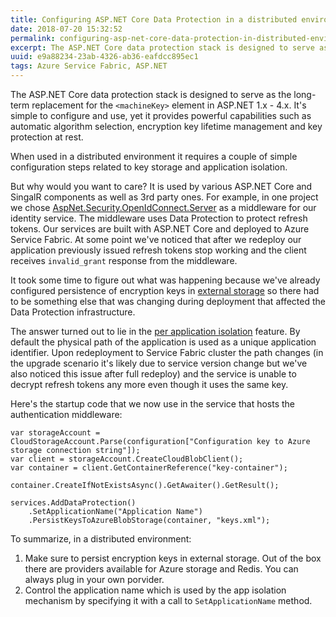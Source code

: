 ```yaml
---
title: Configuring ASP.NET Core Data Protection in a distributed environment
date: 2018-07-20 15:32:52
permalink: configuring-asp-net-core-data-protection-in-distributed-environment
excerpt: The ASP.NET Core data protection stack is designed to serve as the long-term replacement for the <machineKey> element in ASP.NET 1.x - 4.x. It's simple to configure and use, yet it provides powerful capabilities such as automatic algorithm selection, key lifetime management and protection at rest.
uuid: e9a88234-23ab-4326-ab36-eafdcc895ec1
tags: Azure Service Fabric, ASP.NET
---
```


The ASP.NET Core data protection stack is designed to serve as the long-term replacement for the `<machineKey>` element in ASP.NET 1.x - 4.x. It's simple to configure and use, yet it provides powerful capabilities such as automatic algorithm selection, encryption key lifetime management and key protection at rest.
    
When used in a distributed environment it requires a couple of simple configuration steps related to key storage and application isolation.

But why would you want to care? It is used by various ASP.NET Core and SingalR components as well as 3rd party ones. For example, in one project we chose [
AspNet.Security.OpenIdConnect.Server](https://github.com/aspnet-contrib/AspNet.Security.OpenIdConnect.Server) as a middleware for our identity service. The middleware uses Data Protection to protect refresh tokens. Our services are built with ASP.NET Core and deployed to Azure Service Fabric. At some point we've noticed that after we redeploy our application previously issued refresh tokens stop working and the client receives `invalid_grant` response from the middleware.

It took some time to figure out what was happening because we've already configured persistence of encryption keys in [external storage](https://docs.microsoft.com/en-us/aspnet/core/security/data-protection/implementation/key-storage-providers#azure-and-redis) so there had to be something else that was changing during deployment that affected the Data Protection infrastructure.

The answer turned out to lie in the [per application isolation](https://docs.microsoft.com/en-us/aspnet/core/security/data-protection/configuration/overview#per-application-isolation) feature. By default the physical path of the application is used as a unique application identifier. Upon redeployment to Service Fabric cluster the path changes (in the upgrade scenario it's likely due to service version change but we've also noticed this issue after full redeploy) and the service is unable to decrypt refresh tokens any more even though it uses the same key.

Here's the startup code that we now use in the service that hosts the authentication middleware:

```
var storageAccount = CloudStorageAccount.Parse(configuration["Configuration key to Azure storage connection string"]);
var client = storageAccount.CreateCloudBlobClient();
var container = client.GetContainerReference("key-container");

container.CreateIfNotExistsAsync().GetAwaiter().GetResult();

services.AddDataProtection()
    .SetApplicationName("Application Name")
    .PersistKeysToAzureBlobStorage(container, "keys.xml");
```

To summarize, in a distributed environment:

1. Make sure to persist encryption keys in external storage. Out of the box there are providers available for Azure storage and Redis. You can always plug in your own porvider.
2. Control the application name which is used by the app isolation mechanism by specifying it with a call to `SetApplicationName` method.